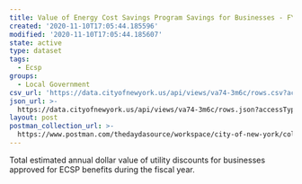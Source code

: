 ```yaml
---
title: Value of Energy Cost Savings Program Savings for Businesses - FY2019
created: '2020-11-10T17:05:44.185596'
modified: '2020-11-10T17:05:44.185607'
state: active
type: dataset
tags:
  - Ecsp
groups:
  - Local Government
csv_url: 'https://data.cityofnewyork.us/api/views/va74-3m6c/rows.csv?accessType=DOWNLOAD'
json_url: >-
  https://data.cityofnewyork.us/api/views/va74-3m6c/rows.json?accessType=DOWNLOAD
layout: post
postman_collection_url: >-
  https://www.postman.com/thedaydasource/workspace/city-of-new-york/collection/15909983-da5d2cf1-d54f-4ce1-9d7a-258c64cdb93f
---
```

Total estimated annual dollar value of utility discounts for businesses approved for ECSP benefits during the fiscal year.

